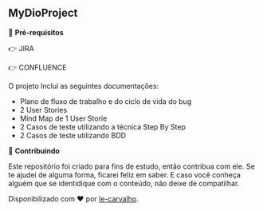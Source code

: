 ## MyDioProject

🛑 **Pré-requisitos**

:point_right: JIRA

:point_right: CONFLUENCE
 
 O projeto Inclui as seguintes documentações:
 
 - Plano de fluxo de trabalho e do ciclo de vida do bug
 - 2 User Stories 
 - Mind Map de 1 User Storie 
 - 2 Casos de teste utilizando a técnica Step By Step
 - 2 Casos de teste utilizando BDD
 
 🤝 **Contribuindo**
 
Este repositório foi criado para fins de estudo, então contribua com ele.
Se te ajudei de alguma forma, ficarei feliz em saber. E caso você conheça alguém que se identidique com o conteúdo, não deixe de compatilhar.

Disponibilizado com ♥ por [le-carvalho](https://github.com/le-carvalho).

